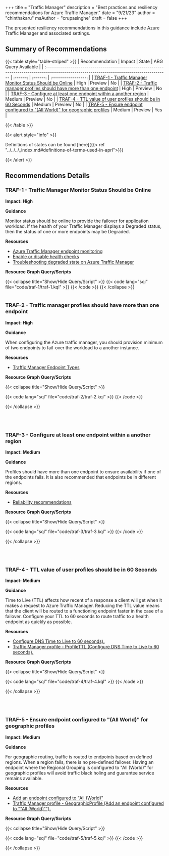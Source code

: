 +++
title = "Traffic Manager"
description = "Best practices and resiliency recommendations for Azure Traffic Manager."
date = "9/21/23"
author = "chinthakaru"
msAuthor = "crupasinghe"
draft = false
+++

The presented resiliency recommendations in this guidance include Azure Traffic Manager and associated settings.

## Summary of Recommendations

{{< table style="table-striped" >}}
| Recommendation                                                                                                                              | Impact   | State    | ARG Query Available |
| :------------------------------------------------------------------------------------------------------------------------------------------ | :------: | :------: | :-----------------: |
| [TRAF-1 - Traffic Manager Monitor Status Should be Online](#traf-1---traffic-manager-monitor-status-should-be-online)     |  High    | Preview  | No |
| [TRAF-2 - Traffic manager profiles should have more than one endpoint](#traf-2---traffic-manager-profiles-should-have-more-than-one-endpoint)                                   |  High    | Preview  | No |
| [TRAF-3 - Configure at least one endpoint within a another region](#traf-3---configure-at-least-one-endpoint-within-a-another-region)                                                        |  Medium    | Preview  | No |
| [TRAF-4 - TTL value of user profiles should be in 60 Seconds](#traf-4---ttl-value-of-user-profiles-should-be-in-60-seconds)                                             |  Medium    | Preview  | No |
| [TRAF-5 - Ensure endpoint configured to "(All World)" for geographic profiles](#traf-5---ensure-endpoint-configured-to-all-world-for-geographic-profiles)                       |  Medium  | Preview  | Yes |

{{< /table >}}

{{< alert style="info" >}}

Definitions of states can be found [here]({{< ref "../../../_index.md#definitions-of-terms-used-in-aprl">}})

{{< /alert >}}

## Recommendations Details

### TRAF-1 - Traffic Manager Monitor Status Should be Online

**Impact: High**

**Guidance**

  Monitor status should be online to provide the failover for application workload.  If the health of your Traffic Manager displays a Degraded status, then the status of one or more endpoints may be Degraded.

**Resources**

- [Azure Traffic Manager endpoint monitoring](https://learn.microsoft.com/azure/traffic-manager/traffic-manager-monitoring)
- [Enable or disable health checks](https://learn.microsoft.com/azure/traffic-manager/traffic-manager-monitoring#enable-or-disable-health-checks-preview)
- [Troubleshooting degraded state on Azure Traffic Manager](https://learn.microsoft.com/azure/traffic-manager/traffic-manager-troubleshooting-degraded)

**Resource Graph Query/Scripts**

{{< collapse title="Show/Hide Query/Script" >}}
{{< code lang="sql" file="code/traf-1/traf-1.kql" >}} {{< /code >}}
{{< /collapse >}}
<br><br>

### TRAF-2 - Traffic manager profiles should have more than one endpoint

**Impact: High**

**Guidance**

When configuring the Azure traffic manager, you should provision minimum of two endpoints to fail-over the workload to a another instance.

**Resources**

- [Traffic Manager Endpoint Types](https://learn.microsoft.com/azure/traffic-manager/traffic-manager-endpoint-types)

**Resource Graph Query/Scripts**

{{< collapse title="Show/Hide Query/Script" >}}

{{< code lang="sql" file="code/traf-2/traf-2.kql" >}} {{< /code >}}

{{< /collapse >}}

<br><br>

### TRAF-3 - Configure at least one endpoint within a another region

**Impact: Medium**

**Guidance**

Profiles should have more than one endpoint to ensure availability if one of the endpoints fails. It is also recommended that endpoints be in different regions.

**Resources**

- [Reliability recommendations
](https://learn.microsoft.com/azure/advisor/advisor-reference-reliability-recommendations#add-at-least-one-more-endpoint-to-the-profile-preferably-in-another-azure-region)

**Resource Graph Query/Scripts**

{{< collapse title="Show/Hide Query/Script" >}}

{{< code lang="sql" file="code/traf-3/traf-3.kql" >}} {{< /code >}}

{{< /collapse >}}

<br><br>

### TRAF-4 - TTL value of user profiles should be in 60 Seconds

**Impact: Medium**

**Guidance**

Time to Live (TTL) affects how recent of a response a client will get when it makes a request to Azure Traffic Manager. Reducing the TTL value means that the client will be routed to a functioning endpoint faster in the case of a failover. Configure your TTL to 60 seconds to route traffic to a health endpoint as quickly as possible.

**Resources**

- [Configure DNS Time to Live to 60 seconds).](https://learn.microsoft.com/azure/advisor/advisor-reference-performance-recommendations#configure-dns-time-to-live-to-60-seconds)
- [Traffic Manager profile - ProfileTTL (Configure DNS Time to Live to 60 seconds).](https://aka.ms/Um3xr5)

**Resource Graph Query/Scripts**

{{< collapse title="Show/Hide Query/Script" >}}

{{< code lang="sql" file="code/traf-4/traf-4.kql" >}} {{< /code >}}

{{< /collapse >}}

<br><br>

### TRAF-5 - Ensure endpoint configured to "(All World)" for geographic profiles

**Impact: Medium**

**Guidance**

For geographic routing, traffic is routed to endpoints based on defined regions. When a region fails, there is no pre-defined failover. Having an endpoint where the Regional Grouping is configured to "All (World)" for geographic profiles will avoid traffic black holing and guarantee service remains available.

**Resources**

- [Add an endpoint configured to "All (World)"](https://learn.microsoft.com/azure/advisor/advisor-reference-reliability-recommendations#add-an-endpoint-configured-to-all-world)
- [Traffic Manager profile - GeographicProfile (Add an endpoint configured to ""All (World)"").](https://aka.ms/Rf7vc5)

**Resource Graph Query/Scripts**

{{< collapse title="Show/Hide Query/Script" >}}

{{< code lang="sql" file="code/traf-5/traf-5.kql" >}} {{< /code >}}

{{< /collapse >}}

<br><br>
